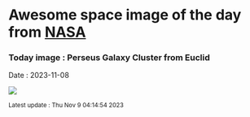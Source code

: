 
# Awesome space image of the day from [NASA](https://api.nasa.gov/)

### Today image : Perseus Galaxy Cluster from Euclid
Date : 2023-11-08

![](https://apod.nasa.gov/apod/image/2311/Perseus_Euclid_960.jpg)

<small>Latest update : Thu Nov  9 04:14:54 2023</small>
        
